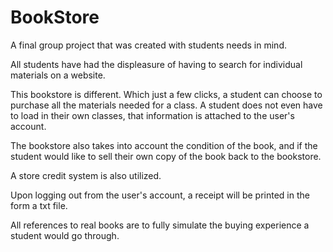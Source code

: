# BookStore
A final group project that was created with students needs in mind.

All students have had the displeasure of having to search for individual materials on a website. 

This bookstore is different. Which just a few clicks, a student can choose to purchase all the materials needed for a class. A student does not even have to load in their own classes, that information is attached to the user's account.

The bookstore also takes into account the condition of the book, and if the student would like to sell their own copy of the book back to the bookstore.

A store credit system is also utilized.

Upon logging out from the user's account, a receipt will be printed in the form a txt file.

All references to real books are to fully simulate the buying experience a student would go through.
